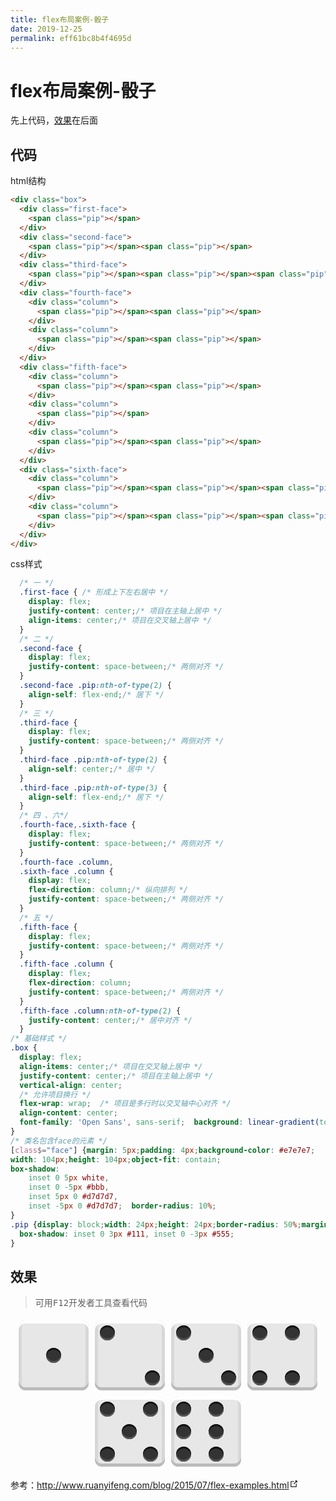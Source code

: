 ```yaml
---
title: flex布局案例-骰子
date: 2019-12-25
permalink: eff61bc8b4f4695d
---
```

# flex布局案例-骰子

先上代码，[效果](#效果)在后面

## 代码

html结构
```html
<div class="box">
  <div class="first-face">
    <span class="pip"></span>
  </div>
  <div class="second-face">
    <span class="pip"></span><span class="pip"></span>
  </div>
  <div class="third-face">
    <span class="pip"></span><span class="pip"></span><span class="pip"></span>
  </div>
  <div class="fourth-face">
    <div class="column">
      <span class="pip"></span><span class="pip"></span>
    </div>
    <div class="column">
      <span class="pip"></span><span class="pip"></span>
    </div>
  </div>
  <div class="fifth-face">
    <div class="column">
      <span class="pip"></span><span class="pip"></span>
    </div>
    <div class="column">
      <span class="pip"></span>
    </div>
    <div class="column">
      <span class="pip"></span><span class="pip"></span>
    </div>
  </div>
  <div class="sixth-face">
    <div class="column">
      <span class="pip"></span><span class="pip"></span><span class="pip"></span>
    </div>
    <div class="column">
      <span class="pip"></span><span class="pip"></span><span class="pip"></span>
    </div>
  </div>
</div>
```
css样式
```css
  /* 一 */
  .first-face { /* 形成上下左右居中 */
    display: flex;
    justify-content: center;/* 项目在主轴上居中 */
    align-items: center;/* 项目在交叉轴上居中 */
  }
  /* 二 */
  .second-face {
    display: flex;
    justify-content: space-between;/* 两侧对齐 */
  }
  .second-face .pip:nth-of-type(2) {
    align-self: flex-end;/* 居下 */
  }
  /* 三 */
  .third-face {
    display: flex;
    justify-content: space-between;/* 两侧对齐 */
  }
  .third-face .pip:nth-of-type(2) {
    align-self: center;/* 居中 */
  }
  .third-face .pip:nth-of-type(3) {
    align-self: flex-end;/* 居下 */
  }
  /* 四 、六*/
  .fourth-face,.sixth-face {
    display: flex;
    justify-content: space-between;/* 两侧对齐 */
  }
  .fourth-face .column,
  .sixth-face .column {
    display: flex;
    flex-direction: column;/* 纵向排列 */
    justify-content: space-between;/* 两侧对齐 */
  }
  /* 五 */
  .fifth-face {
    display: flex;
    justify-content: space-between;/* 两侧对齐 */
  }
  .fifth-face .column {
    display: flex;
    flex-direction: column;
    justify-content: space-between;/* 两侧对齐 */
  }
  .fifth-face .column:nth-of-type(2) {
    justify-content: center;/* 居中对齐 */
  }
/* 基础样式 */
.box {
  display: flex;
  align-items: center;/* 项目在交叉轴上居中 */
  justify-content: center;/* 项目在主轴上居中 */
  vertical-align: center;
  /* 允许项目换行 */
  flex-wrap: wrap;  /* 项目是多行时以交叉轴中心对齐 */
  align-content: center;
  font-family: 'Open Sans', sans-serif;  background: linear-gradient(top, #222, #333);
}
/* 类名包含face的元素 */
[class$="face"] {margin: 5px;padding: 4px;background-color: #e7e7e7;
width: 104px;height: 104px;object-fit: contain;
box-shadow:
    inset 0 5px white,
    inset 0 -5px #bbb,
    inset 5px 0 #d7d7d7,
    inset -5px 0 #d7d7d7;  border-radius: 10%;
}
.pip {display: block;width: 24px;height: 24px;border-radius: 50%;margin: 4px;  background-color: #333;
  box-shadow: inset 0 3px #111, inset 0 -3px #555;
}
```


## 效果
> 可用<kbd>F12</kbd>开发者工具查看代码

<div class="box">
  <div class="first-face">
    <span class="pip"></span>
  </div>
  <div class="second-face">
    <span class="pip"></span>
    <span class="pip"></span>
  </div>
  <div class="third-face">
    <span class="pip"></span>
    <span class="pip"></span>
    <span class="pip"></span>
  </div>
  <div class="fourth-face">
    <div class="column">
      <span class="pip"></span>
      <span class="pip"></span>
    </div>
    <div class="column">
      <span class="pip"></span>
      <span class="pip"></span>
    </div>
  </div>
  <div class="fifth-face">
    <div class="column">
      <span class="pip"></span>
      <span class="pip"></span>
    </div>
    <div class="column">
      <span class="pip"></span>
    </div>
    <div class="column">
      <span class="pip"></span>
      <span class="pip"></span>
    </div>
  </div>
  <div class="sixth-face">
    <div class="column">
      <span class="pip"></span>
      <span class="pip"></span>
      <span class="pip"></span>
    </div>
    <div class="column">
      <span class="pip"></span>
      <span class="pip"></span>
      <span class="pip"></span>
    </div>
  </div>
</div>
<style>
  /* 一 */
  .first-face { /* 形成上下左右居中 */
    display: flex;
    /* 项目在主轴上居中 */
    justify-content: center;
    /* 项目在交叉轴上居中 */
    align-items: center;
  }
  /* 二 */
  .second-face {
    display: flex;
    /* 两侧对齐 */
    justify-content: space-between;
  }
  .second-face .pip:nth-of-type(2) {
    /* 居下 */
    align-self: flex-end;
  }/* 三 */
  .third-face {
    display: flex;
    /* 两侧对齐 */
    justify-content: space-between;
  }
  .third-face .pip:nth-of-type(2) {
    /* 居中 */
    align-self: center;
  }
  .third-face .pip:nth-of-type(3) {
    /* 居下 */
    align-self: flex-end;
  }
  /* 四 、六*/
  .fourth-face,
  .sixth-face {
    display: flex;
    /* 两侧对齐 */
    justify-content: space-between;
  }
  .fourth-face .column,
  .sixth-face .column {
    display: flex;
    /* 纵向排列 */
    flex-direction: column;
    /* 两侧对齐 */
    justify-content: space-between;
  }
  /* 五 */
  .fifth-face {
    display: flex;
    /* 两侧对齐 */
    justify-content: space-between;
  }
  .fifth-face .column {
    display: flex;
    /* 纵向排列 */
    flex-direction: column;
    /* 两侧对齐 */
    justify-content: space-between;
  }
  .fifth-face .column:nth-of-type(2) {
    /* 居中对齐 */
    justify-content: center;
  }
/* 基础样式 */
.box {
  display: flex;
  /* 项目在交叉轴上居中 */
  align-items: center;
  /* 项目在主轴上居中 */
  justify-content: center;
  vertical-align: center;
  /* 允许项目换行 */
  flex-wrap: wrap;  /* 项目是多行时以交叉轴中心对齐 */
  align-content: center;
  font-family: 'Open Sans', sans-serif;  background: linear-gradient(top, #222, #333);
}
/* 类名包含face的元素 */
[class$="face"] {
  margin: 5px;
  padding: 4px;  background-color: #e7e7e7;
  width: 104px;
  height: 104px;
  object-fit: contain;  box-shadow:
    inset 0 5px white,
    inset 0 -5px #bbb,
    inset 5px 0 #d7d7d7,
    inset -5px 0 #d7d7d7;  border-radius: 10%;
}
.pip {
  display: block;
  width: 24px;
  height: 24px;
  border-radius: 50%;
  margin: 4px;  background-color: #333;
  box-shadow: inset 0 3px #111, inset 0 -3px #555;
}
</style>

<p>参考：<a href="http://www.ruanyifeng.com/blog/2015/07/flex-examples.html" target="_blank" rel="noopener noreferrer">http://www.ruanyifeng.com/blog/2015/07/flex-examples.html<svg xmlns="http://www.w3.org/2000/svg" aria-hidden="true" x="0px" y="0px" viewBox="0 0 100 100" width="15" height="15" class="icon outbound"><path fill="currentColor" d="M18.8,85.1h56l0,0c2.2,0,4-1.8,4-4v-32h-8v28h-48v-48h28v-8h-32l0,0c-2.2,0-4,1.8-4,4v56C14.8,83.3,16.6,85.1,18.8,85.1z"></path> <polygon fill="currentColor" points="45.7,48.7 51.3,54.3 77.2,28.5 77.2,37.2 85.2,37.2 85.2,14.9 62.8,14.9 62.8,22.9 71.5,22.9"></polygon></svg></a></p>